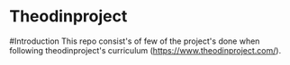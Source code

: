 # Theodinproject

#Introduction
This repo consist's of few of the project's done when following theodinproject's curriculum (https://www.theodinproject.com/). 
